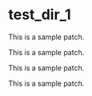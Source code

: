 # test_dir_1
This is a sample patch.

This is a sample patch.

This is a sample patch.

This is a sample patch.
